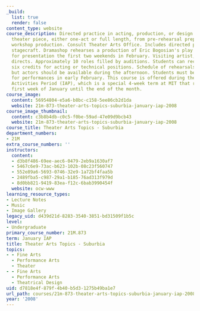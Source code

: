 ```yaml
---
_build:
  list: true
  render: false
content_type: website
course_description: Directed practice in acting, production, or design on a sustained
  theater piece, either one-act or full length, from pre-rehearsal preparation to
  workshop production. Consult Theater Arts Office. Includes directed practice in
  stagecraft. Dramashop rehearses a production of Eric Bogosian's play "subUrbia"
  for presentation the first two weekends in February. Visiting artist, David R. Gammons,
  directs. Approximately 10 roles filled by auditions. Students can receive up to
  six credits for acting or technical positions. Schedule of rehearsals to be arranged,
  but actors should be available during the afternoon. Students must be available
  for performances in early February. This course is offered during the Independent
  Activities Period (IAP), which is a special 4-week term at MIT that runs from the
  first week of January until the end of the month.
course_image:
  content: 56954804-e5a6-b8bc-c158-5ee86cb2d1da
  website: 21m-873-theater-arts-topics-suburbia-january-iap-2008
course_image_thumbnail:
  content: c3b8b4db-c0c5-f0be-59ad-47e09d9bcb43
  website: 21m-873-theater-arts-topics-suburbia-january-iap-2008
course_title: Theater Arts Topics - Suburbia
department_numbers:
- 21M
extra_course_numbers: ''
instructors:
  content:
  - d3b8f486-69ee-aec6-0479-2eb9a1630af7
  - 5467c6e9-73ac-b623-102b-08c23f560747
  - 552e89a6-5693-0746-32e9-1a72bf4faa5b
  - 2489fba5-c987-29a1-b185-76ad313f979d
  - 8d0bb821-9419-83ea-f12c-6bab3990454f
  website: ocw-www
learning_resource_types:
- Lecture Notes
- Music
- Image Gallery
legacy_uid: d439d21d-8283-3540-3851-bd31509f1b5c
level:
- Undergraduate
primary_course_number: 21M.873
term: January IAP
title: Theater Arts Topics - Suburbia
topics:
- - Fine Arts
  - Performance Arts
  - Theater
- - Fine Arts
  - Performance Arts
  - Theatrical Design
uid: d7818e4f-879f-4b40-b5d3-1275b49ba1e7
url_path: courses/21m-873-theater-arts-topics-suburbia-january-iap-2008
year: '2008'
---
```

